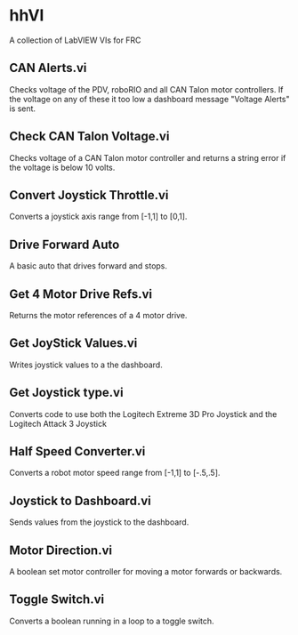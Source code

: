 # hhVI
A collection of LabVIEW VIs for FRC

## CAN Alerts.vi
Checks voltage of the PDV, roboRIO and all CAN Talon motor controllers. If the voltage on any of these it too low a dashboard message "Voltage Alerts" is sent.
## Check CAN Talon Voltage.vi
Checks voltage of a CAN Talon motor controller and returns a string error if the voltage is below 10 volts.
## Convert Joystick Throttle.vi
Converts a joystick axis range from [-1,1] to [0,1].
## Drive Forward Auto
A basic auto that drives forward and stops.
## Get 4 Motor Drive Refs.vi
Returns the motor references of a 4 motor drive.
## Get JoyStick Values.vi
Writes joystick values to a the dashboard.
## Get Joystick type.vi
Converts code to use both the Logitech Extreme 3D Pro Joystick and the Logitech Attack 3 Joystick
## Half Speed Converter.vi
Converts a robot motor speed range from [-1,1] to [-.5,.5].
## Joystick to Dashboard.vi
Sends values from the joystick to the dashboard.
## Motor Direction.vi
A boolean set motor controller for moving a motor forwards or backwards.
## Toggle Switch.vi
Converts a boolean running in a loop to a toggle switch.